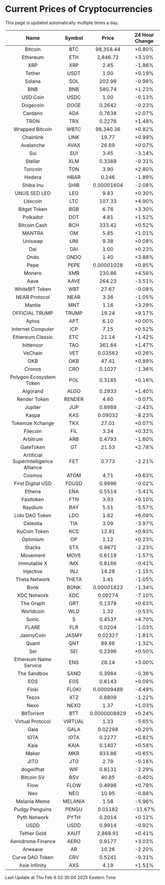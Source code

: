 # Current Prices of Cryptocurrencies
This page is updated automatically multiple times a day.

| Name | Symbol | Price | 24 Hour Change |
| :---: |:---:| :---: | :---: |
| Bitcoin | BTC | 98,358.44 | +0.80% |
| Ethereum | ETH | 2,846.72 | +3.10% |
| XRP | XRP | 2.45 | -1.86% |
| Tether | USDT | 1.00 | +0.19% |
| Solana | SOL | 202.99 | -0.98% |
| BNB | BNB | 580.74 | +1.23% |
| USD Coin | USDC | 1.00 | -0.13% |
| Dogecoin | DOGE | 0.2642 | -0.23% |
| Cardano | ADA | 0.7638 | +2.07% |
| TRON | TRX | 0.2276 | +1.48% |
| Wrapped Bitcoin | WBTC | 98,340.36 | +0.82% |
| Chainlink | LINK | 19.77 | +0.99% |
| Avalanche | AVAX | 26.69 | +0.07% |
| Sui | SUI | 3.45 | -3.14% |
| Stellar | XLM | 0.3388 | -0.31% |
| Toncoin | TON | 3.90 | +2.80% |
| Hedera | HBAR | 0.246 | -1.89% |
| Shiba Inu | SHIB | 0.00001604 | -2.08% |
| UNUS SED LEO | LEO | 9.83 | +0.30% |
| Litecoin | LTC | 107.33 | +4.90% |
| Bitget Token | BGB | 6.76 | +3.30% |
| Polkadot | DOT | 4.81 | +1.52% |
| Bitcoin Cash | BCH | 333.42 | +0.52% |
| MANTRA | OM | 5.85 | +1.01% |
| Uniswap | UNI | 9.38 | +0.08% |
| Dai | DAI | 1.00 | +0.23% |
| Ondo | ONDO | 1.40 | +3.88% |
| Pepe | PEPE | 0.00001028 | +0.85% |
| Monero | XMR | 230.86 | +4.56% |
| Aave | AAVE | 264.23 | -3.51% |
| WhiteBIT Token | WBT | 27.67 | -0.08% |
| NEAR Protocol | NEAR | 3.36 | -1.05% |
| Mantle | MNT | 1.16 | +3.29% |
| OFFICIAL TRUMP | TRUMP | 19.24 | +9.17% |
| Aptos | APT | 6.10 | +0.00% |
| Internet Computer | ICP | 7.15 | +0.52% |
| Ethereum Classic | ETC | 21.14 | +1.42% |
| bittensor | TAO | 361.64 | +1.47% |
| VeChain | VET | 0.03562 | +0.26% |
| OKB | OKB | 47.41 | +0.89% |
| Cronos | CRO | 0.1027 | -1.36% |
| Polygon Ecosystem Token | POL | 0.3185 | +0.16% |
| Algorand | ALGO | 0.2933 | +1.40% |
| Render Token | RENDER | 4.60 | -0.07% |
| Jupiter | JUP | 0.8988 | -2.43% |
| Kaspa | KAS | 0.09032 | -8.23% |
| Tokenize Xchange | TKX | 27.01 | +0.07% |
| Filecoin | FIL | 3.34 | +0.32% |
| Arbitrum | ARB | 0.4793 | -1.60% |
| GateToken | GT | 21.53 | +2.78% |
| Artificial Superintelligence Alliance | FET | 0.773 | -2.21% |
| Cosmos | ATOM | 4.71 | +0.63% |
| First Digital USD | FDUSD | 0.9996 | -0.02% |
| Ethena | ENA | 0.5514 | -5.41% |
| Fasttoken | FTN | 3.93 | +0.10% |
| Raydium | RAY | 5.51 | -5.57% |
| Lido DAO Token | LDO | 1.82 | +6.09% |
| Celestia | TIA | 3.09 | -3.97% |
| KuCoin Token | KCS | 12.91 | +0.93% |
| Optimism | OP | 1.12 | +0.23% |
| Stacks | STX | 0.9871 | -2.23% |
| Movement | MOVE | 0.6119 | -1.57% |
| Immutable X | IMX | 0.8166 | -0.41% |
| Injective | INJ | 14.28 | -1.15% |
| Theta Network | THETA | 1.41 | -1.05% |
| Bonk | BONK | 0.00001823 | -1.34% |
| XDC Network | XDC | 0.09274 | -7.10% |
| The Graph | GRT | 0.1378 | +0.63% |
| Worldcoin | WLD | 1.32 | -0.53% |
| Sonic | S | 0.4537 | +4.70% |
| FLARE | FLR | 0.0204 | -1.03% |
| JasmyCoin | JASMY | 0.02327 | -1.81% |
| Quant | QNT | 89.66 | -1.32% |
| Sei | SEI | 0.2396 | +0.50% |
| Ethereum Name Service | ENS | 28.14 | +3.00% |
| The Sandbox | SAND | 0.3984 | -0.36% |
| EOS | EOS | 0.6143 | +0.09% |
| Floki | FLOKI | 0.00009489 | -4.49% |
| Tezos | XTZ | 0.8809 | -1.22% |
| Nexo | NEXO | 1.37 | +1.03% |
| BitTorrent | BTT | 0.0000008829 | +0.24% |
| Virtual Protocol | VIRTUAL | 1.33 | -5.65% |
| Gala | GALA | 0.02298 | +0.20% |
| IOTA | IOTA | 0.2277 | +0.82% |
| Kaia | KAIA | 0.1407 | +0.58% |
| Maker | MKR | 933.86 | +0.65% |
| JITO | JTO | 2.79 | -0.16% |
| dogwifhat | WIF | 0.8131 | -2.29% |
| Bitcoin SV | BSV | 40.85 | -0.40% |
| Flow | FLOW | 0.4996 | +0.79% |
| Neo | NEO | 10.95 | -0.88% |
| Melania Meme | MELANIA | 1.58 | -5.96% |
| Pudgy Penguins | PENGU | 0.01182 | -11.67% |
| Pyth Network | PYTH | 0.2014 | +0.12% |
| USDD | USDD | 0.9914 | -0.92% |
| Tether Gold | XAUT | 2,868.91 | +0.41% |
| Aerodrome Finance | AERO | 0.9177 | +3.03% |
| Arweave | AR | 10.26 | -2.20% |
| Curve DAO Token | CRV | 0.5241 | -0.31% |
| Axie Infinity | AXS | 4.19 | +1.51% |

Last Update at Thu Feb  6 02:30:04 2025 Eastern Time